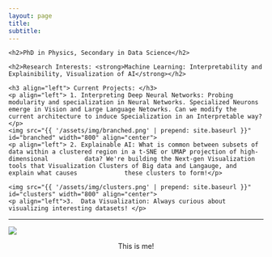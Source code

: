 ```yaml
---
layout: page
title: 
subtitle: 
---
```

<div id="describe-text">
	
	<h2>PhD in Physics, Secondary in Data Science</h2>
  
	<h2>Research Interests: <strong>Machine Learning: Interpretability and Explainibility, Visualization of AI</strong></h2>
	
	<h3 align="left"> Current Projects: </h3>
	<p align="left"> 1. Interpreting Deep Neural Networks: Probing modularity and specialization in Neural Networks. Specialized Neurons emerge in Vision and Large Language Netowrks. Can we modify the current architecture to induce Specialization in an Interpretable way?   </p>
	<img src="{{ '/assets/img/branched.png' | prepend: site.baseurl }}" id="branched" width="800" align="center">
	<p align="left"> 2. Explainable AI: What is common between subsets of data within a clustered region in a t-SNE or UMAP projection of high-dimensional 			data? We're building the Next-gen Visualization tools that Visualization Clusters of Big data and Langauge, and explain what causes 			these clusters to form!</p>
		  
	<img src="{{ '/assets/img/clusters.png' | prepend: site.baseurl }}" id="clusters" width="800" align="center">
	<p align="left">3.  Data Visualization: Always curious about visualizing interesting datasets! </p>
</div>

---

<img src="{{ '/assets/img/pic.jpg' | prepend: site.baseurl }}" id="about-img">
<p align="center">This is me!</p>
